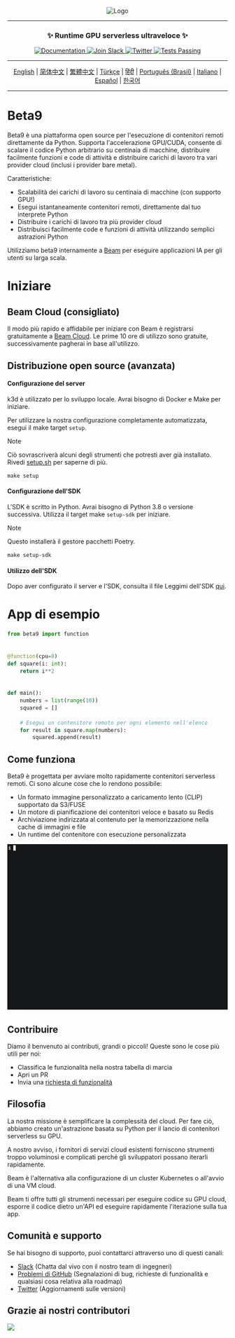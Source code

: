 <div align="center">
<p align="center">
<img alt="Logo" src="https://github.com/beam-cloud/beta9/assets/10925686/a23019e2-3a34-4efa-9ac7-033c83f528cf"/ width="20%">
</p>

---

### **✨ Runtime GPU serverless ultraveloce ✨**

<p align="center">
  <a href="https://docs.beam.cloud">
    <img alt="Documentation" src="https://img.shields.io/badge/docs-quickstart-blue">
  </a>
  <a href="https://join.slack.com/t/beam-89x5025/shared_invite/zt-1ye1jzgg2-cGpMKuoXZJiT3oSzgPmN8g">
    <img alt="Join Slack" src="https://img.shields.io/badge/Beam-Join%20Slack-blue?logo=slack">
  </a>
    <a href="https://twitter.com/beam_cloud">
    <img alt="Twitter" src="https://img.shields.io/twitter/follow/beam_cloud.svg?style=social&logo=twitter">
  </a>
  <a href="https://github.com/beam-cloud/beta9/actions">
    <img alt="Tests Passing" src="https://github.com/beam-cloud/beta9/actions/workflows/test.yml/badge.svg">
  </a>
</p>

---

[English](https://github.com/beam-cloud/beta9/blob/master/README.md) | [简体中文](https://github.com/beam-cloud/beta9/blob/master/docs/zh/zh_cn/README.md) | [繁體中文](https://github.com/beam-cloud/beta9/blob/master/docs/zh/zh_cw/README.md) | [Türkçe](https://github.com/beam-cloud/beta9/blob/master/docs/tr/README.md) | [हिंदी](https://github.com/beam-cloud/beta9/blob/master/docs/in/README.md) | [Português (Brasil)](https://github.com/beam-cloud/beta9/blob/master/docs/pt/README.md) | [Italiano](https://github.com/beam-cloud/beta9/blob/master/docs/it/README.md) | [Español](https://github.com/beam-cloud/beta9/blob/master/docs/es/README.md) | [한국어](https://github.com/beam-cloud/beta9/blob/master/docs/kr/README.md)

---

</div>

# Beta9

Beta9 è una piattaforma open source per l'esecuzione di contenitori remoti direttamente da Python. Supporta l'accelerazione GPU/CUDA, consente di scalare il codice Python arbitrario su centinaia di macchine, distribuire facilmente funzioni e code di attività e distribuire carichi di lavoro tra vari provider cloud (inclusi i provider bare metal).

Caratteristiche:

- Scalabilità dei carichi di lavoro su centinaia di macchine (con supporto GPU!)
- Esegui istantaneamente contenitori remoti, direttamente dal tuo interprete Python
- Distribuire i carichi di lavoro tra più provider cloud
- Distribuisci facilmente code e funzioni di attività utilizzando semplici astrazioni Python

Utilizziamo beta9 internamente a [Beam](https://beam.cloud) per eseguire applicazioni IA per gli utenti su larga scala.

# Iniziare

## Beam Cloud (consigliato)

Il modo più rapido e affidabile per iniziare con Beam è registrarsi gratuitamente a [Beam Cloud](https://beam.cloud). Le prime 10 ore di utilizzo sono gratuite, successivamente pagherai in base all'utilizzo.

## Distribuzione open source (avanzata)

#### Configurazione del server

k3d è utilizzato per lo sviluppo locale. Avrai bisogno di Docker e Make per iniziare.

Per utilizzare la nostra configurazione completamente automatizzata, esegui il make target `setup`.

> [!NOTE]
> Ciò sovrascriverà alcuni degli strumenti che potresti aver già installato. Rivedi [setup.sh](bin/setup.sh) per saperne di più.

```
make setup
```

#### Configurazione dell'SDK

L'SDK è scritto in Python. Avrai bisogno di Python 3.8 o versione successiva. Utilizza il target make `setup-sdk` per iniziare.

> [!NOTE]
> Questo installerà il gestore pacchetti Poetry.

```
make setup-sdk
```

#### Utilizzo dell'SDK

Dopo aver configurato il server e l'SDK, consulta il file Leggimi dell'SDK [qui](sdk/README.md).

# App di esempio

```python
from beta9 import function


@function(cpu=8)
def square(i: int):
    return i**2


def main():
    numbers = list(range(10))
    squared = []

    # Esegui un contenitore remoto per ogni elemento nell'elenco
    for result in square.map(numbers):
        squared.append(result)
```

## Come funziona

Beta9 è progettata per avviare molto rapidamente contenitori serverless remoti. Ci sono alcune cose che lo rendono possibile:

- Un formato immagine personalizzato a caricamento lento (CLIP) supportato da S3/FUSE
- Un motore di pianificazione dei contenitori veloce e basato su Redis
- Archiviazione indirizzata al contenuto per la memorizzazione nella cache di immagini e file
- Un runtime del contenitore con esecuzione personalizzata

![gif demo](sdk/docs/demo.gif)

## Contribuire

Diamo il benvenuto ai contributi, grandi o piccoli! Queste sono le cose più utili per noi:

- Classifica le funzionalità nella nostra tabella di marcia
- Apri un PR
- Invia una [richiesta di funzionalità](https://github.com/beam-cloud/beta9/issues/new?assignees=&labels=&projects=&template=feature-request.md&title=)

## Filosofia

La nostra missione è semplificare la complessità del cloud. Per fare ciò, abbiamo creato un'astrazione basata su Python per il lancio di contenitori serverless su GPU.

A nostro avviso, i fornitori di servizi cloud esistenti forniscono strumenti troppo voluminosi e complicati perché gli sviluppatori possano iterarli rapidamente.

Beam è l'alternativa alla configurazione di un cluster Kubernetes o all'avvio di una VM cloud.

Beam ti offre tutti gli strumenti necessari per eseguire codice su GPU cloud, esporre il codice dietro un'API ed eseguire rapidamente l'iterazione sulla tua app.

## Comunità e supporto

Se hai bisogno di supporto, puoi contattarci attraverso uno di questi canali:

- [Slack](https://join.slack.com/t/beam-cloud/shared_invite/zt-2f16bwiiq-oP8weCLWNrf_9lJZIDf0Fg) \(Chatta dal vivo con il nostro team di ingegneri\)
- [Problemi di GitHub](https://github.com/beam-cloud/issues) \(Segnalazioni di bug, richieste di funzionalità e qualsiasi cosa relativa alla roadmap)
- [Twitter](https://twitter.com/beam_cloud) \(Aggiornamenti sulle versioni)

## Grazie ai nostri contributori

<a href="https://github.com/slai-labs/get-beam/graphs/contributors">
   <img src="https://contrib.rocks/image?repo=slai-labs/get-beam" />
</a>
